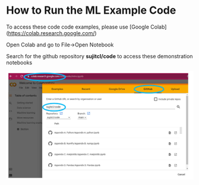 # How to Run the ML Example Code

To access these code code examples, please use [Google Colab] (https://colab.research.google.com/)

Open Colab and go to File->Open Notebook

Search for the github repository **sujitcl/code** to access these demonstration notebooks

![Screenshot](github.JPG)



